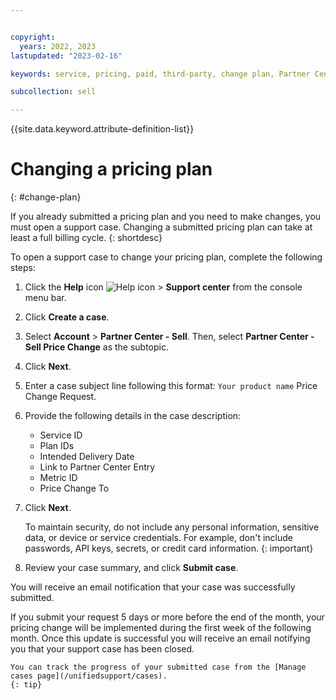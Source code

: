 ```yaml
---


copyright:
  years: 2022, 2023
lastupdated: "2023-02-16"

keywords: service, pricing, paid, third-party, change plan, Partner Center

subcollection: sell

---
```


{{site.data.keyword.attribute-definition-list}}

# Changing a pricing plan
{: #change-plan}

If you already submitted a pricing plan and you need to make changes, you must open a support case. Changing a submitted pricing plan can take at least a full billing cycle.
{: shortdesc}

To open a support case to change your pricing plan, complete the following steps:

1. Click the **Help** icon ![Help icon](../icons/help.svg "Help") > **Support center** from the console menu bar.
1. Click **Create a case**.
1. Select **Account** > **Partner Center - Sell**. Then, select **Partner Center - Sell Price Change** as the subtopic.
1. Click **Next**.
1. Enter a case subject line following this format: `Your product name` Price Change Request.
1. Provide the following details in the case description:
   * Service ID
   * Plan IDs
   * Intended Delivery Date
   * Link to Partner Center Entry
   * Metric ID
   * Price Change To
1. Click **Next**.

    To maintain security, do not include any personal information, sensitive data, or device or service credentials. For example, don't include passwords, API keys, secrets, or credit card information.
    {: important}

1. Review your case summary, and click **Submit case**.

You will receive an email notification that your case was successfully submitted.

If you submit your request 5 days or more before the end of the month, your pricing change will be implemented during the first week of the following month. Once this update is successful you will receive an email notifying you that your support case has been closed.

    You can track the progress of your submitted case from the [Manage cases page](/unifiedsupport/cases).
    {: tip}
